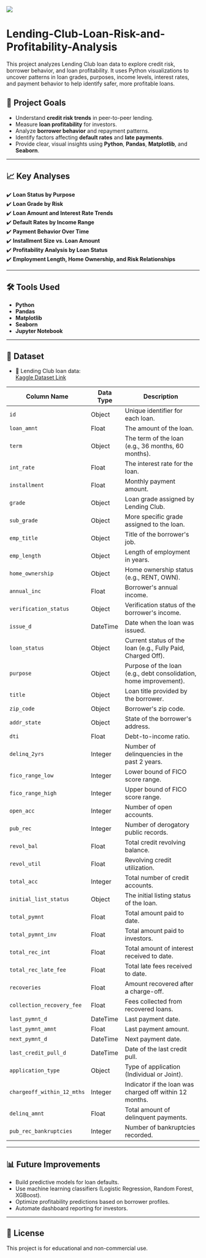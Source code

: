 ![](https://riskonnect.com/wp-content/uploads/2024/04/Quantitative-Risk-Management-vs.-Qualitative-Risk-Analysis-1.jpg)
# Lending-Club-Loan-Risk-and-Profitability-Analysis
This project analyzes Lending Club loan data to explore credit risk, borrower behavior, and loan profitability. It uses Python visualizations to uncover patterns in loan grades, purposes, income levels, interest rates, and payment behavior to help identify safer, more profitable loans.
## 📌 Project Goals

- Understand **credit risk trends** in peer-to-peer lending.
- Measure **loan profitability** for investors.
- Analyze **borrower behavior** and repayment patterns.
- Identify factors affecting **default rates** and **late payments**.
- Provide clear, visual insights using **Python**, **Pandas**, **Matplotlib**, and **Seaborn**.

---

## 📈 Key Analyses

✔️ **Loan Status by Purpose**  
✔️ **Loan Grade by Risk**  
✔️ **Loan Amount and Interest Rate Trends**  
✔️ **Default Rates by Income Range**  
✔️ **Payment Behavior Over Time**  
✔️ **Installment Size vs. Loan Amount**  
✔️ **Profitability Analysis by Loan Status**  
✔️ **Employment Length, Home Ownership, and Risk Relationships**

---

## 🛠️ Tools Used

- **Python**
- **Pandas**
- **Matplotlib**
- **Seaborn**
- **Jupyter Notebook**

---

## 📁 Dataset

- 📌 Lending Club loan data:  
  [Kaggle Dataset Link](https://www.kaggle.com/datasets/adarshsng/lending-club-loan-data-csv/data)

| Column Name              | Data Type   | Description                                                      |
|--------------------------|-------------|------------------------------------------------------------------|
| `id`                     | Object      | Unique identifier for each loan.                                |
| `loan_amnt`             | Float       | The amount of the loan.                                         |
| `term`                   | Object      | The term of the loan (e.g., 36 months, 60 months).            |
| `int_rate`               | Float       | The interest rate for the loan.                                |
| `installment`           | Float       | Monthly payment amount.                                        |
| `grade`                  | Object      | Loan grade assigned by Lending Club.                           |
| `sub_grade`              | Object      | More specific grade assigned to the loan.                      |
| `emp_title`              | Object      | Title of the borrower's job.                                   |
| `emp_length`             | Object      | Length of employment in years.                                 |
| `home_ownership`         | Object      | Home ownership status (e.g., RENT, OWN).                      |
| `annual_inc`             | Float       | Borrower's annual income.                                      |
| `verification_status`    | Object      | Verification status of the borrower's income.                  |
| `issue_d`                | DateTime    | Date when the loan was issued.                                 |
| `loan_status`            | Object      | Current status of the loan (e.g., Fully Paid, Charged Off).   |
| `purpose`                | Object      | Purpose of the loan (e.g., debt consolidation, home improvement). |
| `title`                  | Object      | Loan title provided by the borrower.                           |
| `zip_code`               | Object      | Borrower's zip code.                                          |
| `addr_state`             | Object      | State of the borrower's address.                               |
| `dti`                    | Float       | Debt-to-income ratio.                                         |
| `delinq_2yrs`           | Integer     | Number of delinquencies in the past 2 years.                  |
| `fico_range_low`        | Integer     | Lower bound of FICO score range.                              |
| `fico_range_high`       | Integer     | Upper bound of FICO score range.                              |
| `open_acc`              | Integer     | Number of open accounts.                                       |
| `pub_rec`               | Integer     | Number of derogatory public records.                           |
| `revol_bal`             | Float       | Total credit revolving balance.                                 |
| `revol_util`            | Float       | Revolving credit utilization.                                   |
| `total_acc`             | Integer     | Total number of credit accounts.                               |
| `initial_list_status`    | Object      | The initial listing status of the loan.                        |
| `total_pymnt`           | Float       | Total amount paid to date.                                    |
| `total_pymnt_inv`       | Float       | Total amount paid to investors.                                |
| `total_rec_int`         | Float       | Total amount of interest received to date.                    |
| `total_rec_late_fee`    | Float       | Total late fees received to date.                             |
| `recoveries`            | Float       | Amount recovered after a charge-off.                          |
| `collection_recovery_fee`| Float       | Fees collected from recovered loans.                           |
| `last_pymnt_d`          | DateTime    | Last payment date.                                           |
| `last_pymnt_amnt`       | Float       | Last payment amount.                                         |
| `next_pymnt_d`          | DateTime    | Next payment date.                                           |
| `last_credit_pull_d`    | DateTime    | Date of the last credit pull.                                 |
| `application_type`      | Object      | Type of application (Individual or Joint).                    |
| `chargeoff_within_12_mths` | Integer  | Indicator if the loan was charged off within 12 months.      |
| `delinq_amnt`           | Float       | Total amount of delinquent payments.                          |
| `pub_rec_bankruptcies`  | Integer     | Number of bankruptcies recorded.                              |

---

## 📊 Future Improvements

- Build predictive models for loan defaults.
- Use machine learning classifiers (Logistic Regression, Random Forest, XGBoost).
- Optimize profitability predictions based on borrower profiles.
- Automate dashboard reporting for investors.
  
---

## 📜 License

This project is for educational and non-commercial use.
